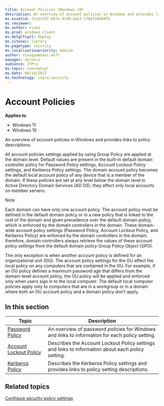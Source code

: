 ```yaml
---
title: Account Policies (Windows 10)
description: An overview of account policies in Windows and provides links to policy descriptions.
ms.assetid: 711b3797-b87a-4cd9-a2e3-1f8ef18688fb
ms.reviewer: 
ms.author: vinpa
ms.prod: windows-client
ms.mktglfcycl: deploy
ms.sitesec: library
ms.pagetype: security
ms.localizationpriority: medium
author: vinaypamnani-msft
manager: aaroncz
audience: ITPro
ms.topic: conceptual
ms.date: 04/19/2017
ms.technology: itpro-security
---
```


# Account Policies

**Applies to**
-   Windows 11
-   Windows 10

An overview of account policies in Windows and provides links to policy descriptions.

All account policies settings applied by using Group Policy are applied at the domain level. Default values are present in the built-in default domain controller policy for Password Policy settings, Account Lockout Policy settings, and Kerberos Policy settings. The domain account policy becomes the default local account policy of any device that is a member of the domain. If these policies are set at any level below the domain level in Active Directory Domain Services (AD DS), they affect only local accounts on member servers.
> [!NOTE]
> Each domain can have only one account policy. The account policy must be defined in the default domain policy or in a new policy that is linked to the root of the domain and given precedence over the default domain policy, which is enforced by the domain controllers in the domain. These domain-wide account policy settings (Password Policy, Account Lockout Policy, and Kerberos Policy) are enforced by the domain controllers in the domain; therefore, domain controllers always retrieve the values of these account policy settings from the default domain policy Group Policy Object (GPO).
 
The only exception is when another account policy is defined for an organizational unit (OU). The account policy settings for the OU affect the local policy on any computers that are contained in the OU. For example, if an OU policy defines a maximum password age that differs from the domain-level account policy, the OU policy will be applied and enforced only when users sign in to the local computer. The default local computer policies apply only to computers that are in a workgroup or in a domain where both an OU account policy and a domain policy don't apply.

## In this section

| Topic | Description |
| - | - |
| [Password Policy](password-policy.md) | An overview of password policies for Windows and links to information for each policy setting. |
| [Account Lockout Policy](account-lockout-policy.md) | Describes the Account Lockout Policy settings and links to information about each policy setting. |
| [Kerberos Policy](kerberos-policy.md) | Describes the Kerberos Policy settings and provides links to policy setting descriptions. |
 
## Related topics

[Configure security policy settings](how-to-configure-security-policy-settings.md)
